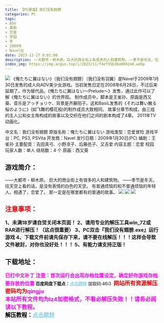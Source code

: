 ```yaml
---
title: 【PC硬盘】我们没有翅膀
categories: PC
tags:
- ADV
- 喜剧
- 恋爱
- 学园
- 冬
- 2009年
- Navel社
date: 2023-12-27 8:01:00
description: ——大都市・柳木原。巨大的商业街上有很多的人和建筑物。——季节是冬天。往天空上看的话，是没有表情的白色的天空。有普通烦恼的和不普通烦恼的年轻人。相遇了，恋爱了。那一定是在哪里都有的普通的故事。
index_img: https://img.acgus.top/i/2023/11/f4ef95b38a080240.webp
---
```

![](https://img.acgus.top/i/2023/11/f4ef95b38a080240.webp)
《俺たちに翼はない》（我们没有翅膀）（我们没有羽翼）是Navel于2009年1月30日发售的成人向ADV美少女游戏。当初发售日定在2008年6月28日，不过后来延期了，作为替代品，《俺たちに翼はない～Prelude～》发售，通过此作可以了解《俺たちに翼はない》的世界观。
制作成员中，脚本是王雀孙、原画是西又葵、音乐是アッチョリケ、背景是齐藤阳子。这和BasiL发售的《それは舞い散る桜のように》(如飞舞的樱花般)的制作成员大致相同。
故事分章节构成，由三组的主人公和女主角构成的故事以及交织在他们之间的剧本构成了4章。
2011年TV动画化。

中文名：我们没有翅膀
原版名称：俺たちに翼はない
游戏类型：恋爱冒险
游戏平台：PC, PS3, PSVita
开发商：Navel
发行日期：2009年1月30日(PC)
编剧：王雀孙
主要配音：吉田真弓、小野凉子、后藤邑子、又吉爱
内容主题：恋爱 校园
玩家人数：单人
结局数：4 个
原画：西又葵

## 游戏简介：
——大都市・柳木原。
巨大的商业街上有很多的人和建筑物。
——季节是冬天。
往天空上看的话，是没有表情的白色的天空。
有普通烦恼的和不普通烦恼的年轻人。相遇了，恋爱了。
那一定是在哪里都有的普通的故事。
![](https://img.acgus.top/i/2023/11/37333e58dd080249.webp)
![](https://img.acgus.top/i/2023/11/38305579bb080246.webp)
![](https://img.acgus.top/i/2023/11/cbb2266cb6080243.webp)






## <font color=#FF0000 >注意事项：</font>
<font size=3><b>1、未满18岁请自觉关闭本页面！
2、请用专业的解压工具win_7Z或RAR进行解压！（这点很重要）
3、PC双击『我们没有翅膀.exe』运行游戏
4、下载文件前请先保存下来，请不要在线解压！！！这样会导致文件被封，对你也没好处！！！
5、有能力请支持正版！</b></font>

## 下载地址：
<font color=#FF00FF size=3><b>已打中文补丁</b></font>
<font color=#FF00FF size=3>**注意：首次运行会出现存档位置设定，确定好你游戏存档要存放的位置**</font>
<b>百度网盘下载点：</b><a href="https://pan.baidu.com/s/1cLZF5dchYkLfdTBdkXrz4Q?pwd=46i3" style="color: #87CEEB;"><b>点击跳转</b></a> 提取码:46i3
<a style="padding: 0" href="https://post.qingju.org/AD/"><img style="max-width:100%" src="https://img.acgus.top/i/2024/07/478f689b8021d8d499ab43d21acf137a.gif" alt=""></a>
<b><font color=#FF0000 size=4>网站所有资源解压密码均为</b></font><b><font color=#FF00FF size=4>qingju</font><font color=#FF0000 ></font></b><br><b><font color=#FF00FF size=4>本站所有文件均为lz4加密格式，不看必解压失败！！请务必阅读以下教程。</b></font><br><b><font color=#000 size=4>解压教程：</b><a href="https://post.qingju.org/tutorial/000/" style="color: #87CEEB;"><b>点击跳转</b></a>
